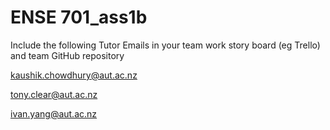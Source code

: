 # ENSE 701_ass1b
Include the following Tutor Emails in your team work story board (eg Trello) and team GitHub repository 

kaushik.chowdhury@aut.ac.nz

tony.clear@aut.ac.nz 

ivan.yang@aut.ac.nz